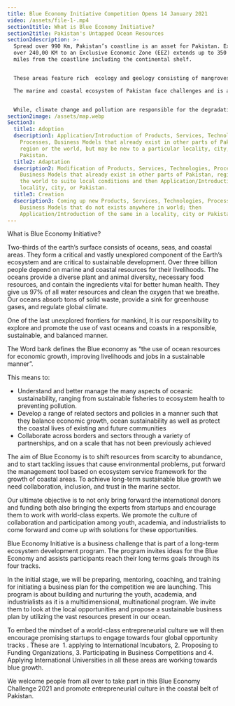 ```yaml
---
title: Blue Economy Initiative Competition Opens 14 January 2021
video: /assets/file-1-.mp4
section1title: What is Blue Economy Initiative?
section2title: Pakistan's Untapped Ocean Resources
section2description: >-
  Spread over 990 Km, Pakistan’s coastline is an asset for Pakistan. Extending
  over 240,00 KM to an Exclusive Economic Zone (EEZ) extends up to 350 nautical
  miles from the coastline including the continental shelf. 


  These areas feature rich  ecology and geology consisting of mangroves, green turtles, fishes, dolphins, whales, corals, oil & gas, minerals, and volcanoes. Additionally, Pakistan has abundant oceanic resources that can be tapped to develop sustainable communities and businesses.

  The marine and coastal ecosystem of Pakistan face challenges and is a goldmine of opportunities.


  While, climate change and pollution are responsible for the degradation of biodiversity of this area, sustainable blue industries can help turn the same for providing economic growth, food production, tourism, trade and at the same time help mitigate effects of climate change.
section2image: /assets/map.webp
Section3:
  title1: Adoption
  dsecription1: Application/Introduction of Products, Services, Technologies,
    Processes, Business Models that already exist in other parts of Pakistan,
    region or the world, but may be new to a particular locality, city, or
    Pakistan.
  title2: Adaptation
  dsecription2: Modification of Products, Services, Technologies, Processes,
    Business Models that already exist in other parts of Pakistan, region, or
    the world to suite local conditions and then Application/Introduction in a
    locality, city, or Pakistan.
  title3: Creation
  dsecription3: Coming up new Products, Services, Technologies, Processes and
    Business Models that do not exists anywhere in world; then
    Application/Introduction of the same in a locality, city or Pakistan.
---
```

What is Blue Economy Initiative?

Two-thirds of the earth’s surface consists of oceans, seas, and coastal areas. They form a critical and vastly unexplored component of the Earth’s ecosystem and are critical to sustainable development. Over three billion people depend on marine and coastal resources for their livelihoods. The oceans provide a diverse plant and animal diversity, necessary food resources, and contain the ingredients vital for better human health. They give us 97% of all water resources and clean the oxygen that we breathe. Our oceans absorb tons of solid waste, provide a sink for greenhouse gases, and regulate global climate.

One of the last unexplored frontiers for mankind, It is our responsibility to explore and promote the use of vast oceans and coasts in a responsible, sustainable, and balanced manner.

The Word bank defines the Blue economy as “the use of ocean resources for economic growth, improving livelihoods and jobs in a sustainable manner”.

This means to:

* Understand and better manage the many aspects of oceanic sustainability, ranging from sustainable fisheries to ecosystem health to preventing pollution.
* Develop a range of related sectors and policies in a manner such that they balance economic growth, ocean sustainability as well as protect the coastal lives of existing and future communities
* Collaborate across borders and sectors through a variety of partnerships, and on a scale that has not been previously achieved

​The aim of Blue Economy is to shift resources from scarcity to abundance, and to start tackling issues that cause environmental problems, put forward the management tool based on ecosystem service framework for the growth of coastal areas. To achieve long-term sustainable blue growth we need collaboration, inclusion, and trust in the marine sector.

Our ultimate objective is to not only bring forward the international donors and funding both also bringing the experts from startups and encourage them to work with world-class experts. We promote the culture of collaboration and participation among youth, academia, and industrialists to come forward and come up with solutions for these opportunities.

​Blue Economy Initiative is a business challenge that is part of a long-term ecosystem development program. The program invites ideas for the Blue Economy and assists participants reach their long terms goals through its four tracks.

​In the initial stage, we will be preparing, mentoring, coaching, and training for initiating a business plan for the competition we are launching. This program is about building and nurturing the youth, academia, and industrialists as it is a multidimensional, multinational program. We invite them to look at the local opportunities and propose a sustainable business plan by utilizing the vast resources present in our ocean.

​To embed the mindset of a world-class entrepreneurial culture we will then encourage promising startups to engage towards four global opportunity tracks [<BE Tracks>](https://fatimachoudhripk.wixsite.com/canbei/program-details). These are  1. applying to International Incubators, 2. Proposing to  Funding Organizations, 3. Participating in Business Competitions and 4. Applying International Universities in all these areas are working towards blue growth.

We welcome people from all over to take part in this Blue Economy Challenge 2021 and promote entrepreneurial culture in the coastal belt of Pakistan.